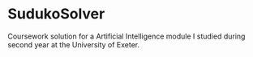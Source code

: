 # SudukoSolver
Coursework solution for a Artificial Intelligence module I studied during second year at the University of Exeter.

